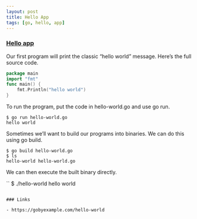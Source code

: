 ```yaml
---
layout: post
title: Hello App
tags: [go, hello, app]
---
```


### [Hello app](https://gobyexample.com/hello-world)

Our first program will print the classic “hello world” message. Here’s the full source code.

```go
package main
import "fmt"
func main() {
    fmt.Println("hello world")
}
```

To run the program, put the code in hello-world.go and use go run.

```
$ go run hello-world.go
hello world
```

Sometimes we’ll want to build our programs into binaries. We can do this using go build.

```
$ go build hello-world.go
$ ls
hello-world	hello-world.go
```

We can then execute the built binary directly.

``
$ ./hello-world
hello world
```

### Links

- https://gobyexample.com/hello-world
